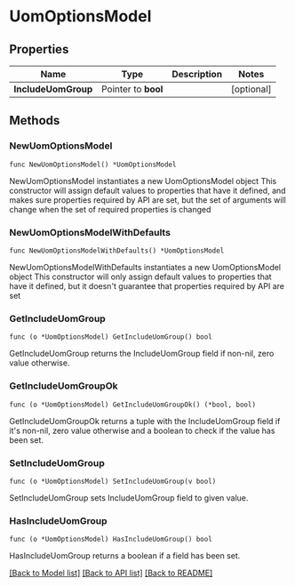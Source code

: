 # UomOptionsModel

## Properties

Name | Type | Description | Notes
------------ | ------------- | ------------- | -------------
**IncludeUomGroup** | Pointer to **bool** |  | [optional] 

## Methods

### NewUomOptionsModel

`func NewUomOptionsModel() *UomOptionsModel`

NewUomOptionsModel instantiates a new UomOptionsModel object
This constructor will assign default values to properties that have it defined,
and makes sure properties required by API are set, but the set of arguments
will change when the set of required properties is changed

### NewUomOptionsModelWithDefaults

`func NewUomOptionsModelWithDefaults() *UomOptionsModel`

NewUomOptionsModelWithDefaults instantiates a new UomOptionsModel object
This constructor will only assign default values to properties that have it defined,
but it doesn't guarantee that properties required by API are set

### GetIncludeUomGroup

`func (o *UomOptionsModel) GetIncludeUomGroup() bool`

GetIncludeUomGroup returns the IncludeUomGroup field if non-nil, zero value otherwise.

### GetIncludeUomGroupOk

`func (o *UomOptionsModel) GetIncludeUomGroupOk() (*bool, bool)`

GetIncludeUomGroupOk returns a tuple with the IncludeUomGroup field if it's non-nil, zero value otherwise
and a boolean to check if the value has been set.

### SetIncludeUomGroup

`func (o *UomOptionsModel) SetIncludeUomGroup(v bool)`

SetIncludeUomGroup sets IncludeUomGroup field to given value.

### HasIncludeUomGroup

`func (o *UomOptionsModel) HasIncludeUomGroup() bool`

HasIncludeUomGroup returns a boolean if a field has been set.


[[Back to Model list]](../README.md#documentation-for-models) [[Back to API list]](../README.md#documentation-for-api-endpoints) [[Back to README]](../README.md)


